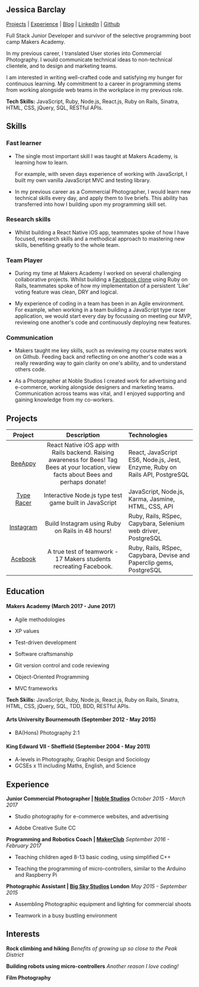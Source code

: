## Jessica Barclay

[Projects](#projects) | [Experience](#experience) | [Blog](https://medium.com/@jessicabarclay.net) | [LinkedIn](https://www.linkedin.com/in/jessica-barclay-bab35b10b/) | [Github](https://github.com/JessicaBarclay)

Full Stack Junior Developer and survivor of the selective programming boot camp Makers Academy.

In my previous career, I translated User stories into Commercial Photography. I would communicate technical ideas to non-technical clientele, and to design and marketing teams.

I am interested in writing well-crafted code and satisfying my hunger for continuous learning. My commitment to a career in programming stems from working alongside web teams in the workplace in my previous role.

**Tech Skills:** JavaScript, Ruby, Node.js, React.js, Ruby on Rails, Sinatra, HTML, CSS, jQuery, SQL, RESTful APIs.

## Skills

### Fast learner

* The single most important skill I was taught at Makers Academy, is learning how to learn.

  For example, with seven days experience of working with JavaScript, I built my own vanilla JavaScript MVC and testing library.

* In my previous career as a Commercial Photographer, I would learn new technical skills every day, and apply them to live briefs. This ability has transferred into how I building upon my programming skill set.

### Research skills

- Whilst building a React Native iOS app, teammates spoke of how I have focused, research skills and a methodical approach to mastering new skills, benefiting greatly to the whole team.

### Team Player

* During my time at Makers Academy I worked on several challenging collaborative projects. Whilst building a [Facebook clone](https://github.com/JessicaBarclay/Acebook) using Ruby on Rails, teammates spoke of how my implementation of a persistent 'Like' voting feature was clean, DRY and logical.

* My experience of coding in a team has been in an Agile environment. For example, when working in a team building a JavaScript type racer application, we would start every day by focussing on meeting our MVP, reviewing one another's code and continuously deploying new features.

### Communication

* Makers taught me key skills, such as reviewing my course mates work on Github. Feeding back and reflecting on one another's code was a really rewarding way to gain clarity on one's ability, and to understand others code.

* As a Photographer at Noble Studios I created work for advertising and e-commerce, working alongside designers and marketing teams. Communication across teams was vital, and I enjoyed supporting and gaining knowledge from my co-workers.


## Projects

|                 Project                  |               Description                | Technologies                             |
| :--------------------------------------: | :--------------------------------------: | :--------------------------------------- |
| [BeeAppy](https://github.com/JessicaBarclay/Beehave) | React Native iOS app with Rails backend. Raising awareness for Bees! Tag Bees at your location, view facts about Bees and perhaps donate! | React, JavaScript ES6, Node.js, Jest, Enzyme, Ruby on Rails API, PostgreSQL |
| [Type Racer](https://github.com/JessicaBarclay/type-fast-type-furious) | Interactive Node.js type test game built in JavaScript | JavaScript, Node.js, Karma, Jasmine, HTML, CSS, API |
| [Instagram](https://github.com/JessicaBarclay/instagram-challenge) | Build Instagram using Ruby on Rails in 48 hours! | Ruby, Rails, RSpec, Capybara, Selenium web driver, PostgreSQL |
| [Acebook](https://github.com/JessicaBarclay/Acebook) | A true test of teamwork - 17 Makers students recreating Facebook. | Ruby, Rails, RSpec, Capybara, Devise and Paperclip gems, PostgreSQL |



## Education

#### Makers Academy (March 2017 - June 2017)

- Agile methodologies

- XP values

- Test-driven development

- Software craftsmanship

- Git version control and code reviewing

- Object-Oriented Programming

- MVC frameworks

**Tech Skills:** JavaScript, Ruby, Node.js, React.js, Ruby on Rails, Sinatra, HTML, CSS, jQuery, SQL, TDD, BDD, RESTful APIs.

#### Arts University Bournemouth (September 2012 - May 2015)

- BA(Hons) Photography 2:1

#### King Edward VII - Sheffield (September 2004 - May 2011)

- A-levels in Photography, Graphic Design and Sociology
- GCSEs x 11 including Maths, English, and Science

## Experience


**Junior Commercial Photographer | [Noble Studios](https://www.noblestudios.co.uk/creative-product/)** _October 2015 - March 2017_


- Studio photography for e-commerce websites, and advertising

- Adobe Creative Suite CC


**Programming and Robotics Coach | [MakerClub](https://makerclub.org/)** _September 2016 - February 2017_

- Teaching children aged 8-13 basic coding, using simplified C++

- Teaching the programming of micro-controllers, similar to the Arduino and Raspberry Pi


**Photographic Assistant | [Big Sky Studios](http://www.bigskylondon.com/) London** _May 2015 - September 2015_

- Assembling Photographic equipment and lighting for commercial shoots

- Teamwork in a busy bustling environment

## Interests

**Rock climbing and hiking** *Benefits of growing up so close to the Peak District*

**Building robots using micro-controllers** _Another reason I love coding!_

**Film Photography**

